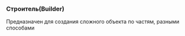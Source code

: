 ### Строитель(****Builder****)

Предназначен для создания сложного объекта по частям, разными способами